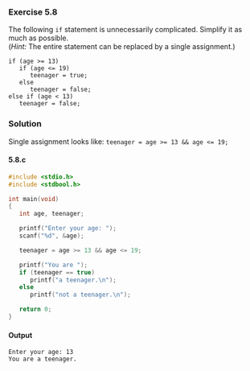 ### Exercise 5.8
The following `if` statement is unnecessarily complicated. Simplify it as much as possible.   
(*Hint:* The entire statement can be replaced by a single assignment.)
```
if (age >= 13)
   if (age <= 19)
      teenager = true;
   else
      teenager = false;
else if (age < 13)
   teenager = false;

```
### Solution
Single assignment looks like: `teenager = age >= 13 && age <= 19;`
#### 5.8.c
```c
#include <stdio.h>
#include <stdbool.h>

int main(void)
{
   int age, teenager;

   printf("Enter your age: ");
   scanf("%d", &age);

   teenager = age >= 13 && age <= 19;

   printf("You are ");
   if (teenager == true)
      printf("a teenager.\n");
   else
      printf("not a teenager.\n");

   return 0;
}
```
#### Output
```
Enter your age: 13
You are a teenager.
```
